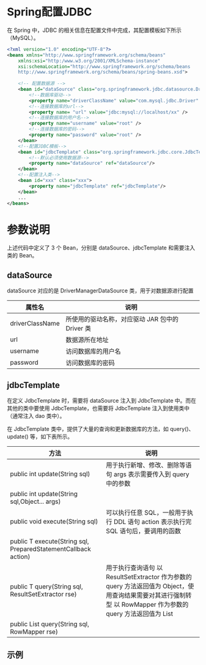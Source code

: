 # Spring配置JDBC

在 Spring 中，JDBC 的相关信息在配置文件中完成，其配置模板如下所示（MySQL）。

```xml
<?xml version="1.0" encoding="UTF-8"?>
<beans xmlns="http://www.springframework.org/schema/beans"
    xmlns:xsi="http:/www.w3.org/2001/XMLSchema-instance"
    xsi:schemaLocation="http://www.springframework.org/schema/beans
    http://www.springframework.org/schema/beans/spring-beans.xsd"> 
   
    <!-- 配置数据源 --> 
    <bean id="dataSource" class="org.springframework.jdbc.datasource.DriverManagerDataSource">
        <!--数据库驱动-->
        <property name="driverClassName" value="com.mysql.jdbc.Driver" /> 
        <!--连接数据库的url-->
        <property name= "url" value="jdbc:mysql://localhost/xx" />
        <!--连接数据库的用户名-->
        <property name="username" value="root" />
        <!--连接数据库的密码-->
        <property name="password" value="root" />
    </bean>
    <!--配置JDBC模板-->
    <bean id="jdbcTemplate" class="org.springframework.jdbc.core.JdbcTemplate">
        <!--默认必须使用数据源-->
        <property name="dataSource" ref="dataSource"/>
    </bean>
    <!--配置注入类-->
    <bean id="xxx" class="xxx">
        <property name="jdbcTemplate" ref="jdbcTemplate"/>
    </bean>
    ...
</beans>
```

# 参数说明

上述代码中定义了 3 个 Bean，分别是 dataSource、jdbcTemplate 和需要注入类的 Bean。

## dataSource

dataSource 对应的是 DriverManagerDataSource 类，用于对数据源进行配置

| 属性名          | 说明                                            |
| --------------- | ----------------------------------------------- |
| driverClassName | 所使用的驱动名称，对应驱动 JAR 包中的 Driver 类 |
| url             | 数据源所在地址                                  |
| username        | 访问数据库的用户名                              |
| password        | 访问数据库的密码                                |

## jdbcTemplate

在定义 JdbcTemplate 时，需要将 dataSource 注入到 JdbcTemplate 中。而在其他的类中要使用 JdbcTemplate，也需要将 JdbcTemplate 注入到使用类中（通常注入 dao 类中）。

在 JdbcTemplate 类中，提供了大量的查询和更新数据库的方法，如 query()、update() 等，如下表所示。

| 方法                                                         | 说明                                                         |
| ------------------------------------------------------------ | ------------------------------------------------------------ |
| public int update(String sql)                                | 用于执行新增、修改、删除等语句 args 表示需要传入到 query 中的参数 |
| public int update(String sql,Object... args)                 |                                                              |
| public void execute(String sql)                              | 可以执行任意 SQL，一般用于执行 DDL 语句 action 表示执行完 SQL 语句后，要调用的函数 |
| public T execute(String sql, PreparedStatementCallback action) |                                                              |
| public T query(String sql, ResultSetExtractor rse)           | 用于执行查询语句 以 ResultSetExtractor 作为参数的 query 方法返回值为 Object，使用查询结果需要对其进行强制转型 以 RowMapper 作为参数的 query 方法返回值为 List |
| public List query(String sql, RowMapper rse)                 |                                                              |

## 示例